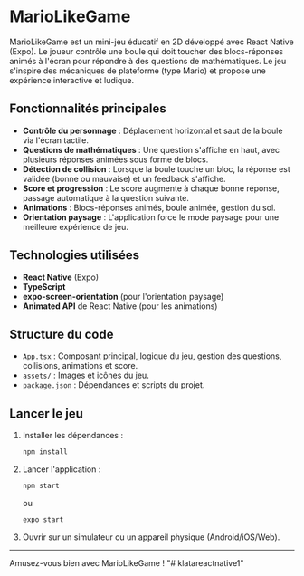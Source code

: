 # MarioLikeGame

MarioLikeGame est un mini-jeu éducatif en 2D développé avec React Native (Expo). Le joueur contrôle une boule qui doit toucher des blocs-réponses animés à l'écran pour répondre à des questions de mathématiques. Le jeu s'inspire des mécaniques de plateforme (type Mario) et propose une expérience interactive et ludique.

## Fonctionnalités principales
- **Contrôle du personnage** : Déplacement horizontal et saut de la boule via l'écran tactile.
- **Questions de mathématiques** : Une question s'affiche en haut, avec plusieurs réponses animées sous forme de blocs.
- **Détection de collision** : Lorsque la boule touche un bloc, la réponse est validée (bonne ou mauvaise) et un feedback s'affiche.
- **Score et progression** : Le score augmente à chaque bonne réponse, passage automatique à la question suivante.
- **Animations** : Blocs-réponses animés, boule animée, gestion du sol.
- **Orientation paysage** : L'application force le mode paysage pour une meilleure expérience de jeu.

## Technologies utilisées
- **React Native** (Expo)
- **TypeScript**
- **expo-screen-orientation** (pour l'orientation paysage)
- **Animated API** de React Native (pour les animations)

## Structure du code
- `App.tsx` : Composant principal, logique du jeu, gestion des questions, collisions, animations et score.
- `assets/` : Images et icônes du jeu.
- `package.json` : Dépendances et scripts du projet.

## Lancer le jeu
1. Installer les dépendances :
   ```bash
   npm install
   ```
2. Lancer l'application :
   ```bash
   npm start
   ```
   ou
   ```bash
   expo start
   ```
3. Ouvrir sur un simulateur ou un appareil physique (Android/iOS/Web).

---

Amusez-vous bien avec MarioLikeGame ! "# klatareactnative1"  
